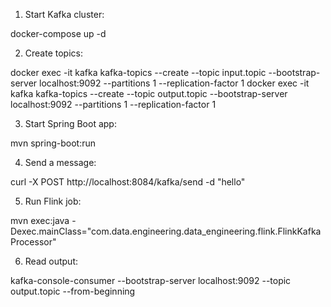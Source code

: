 1. Start Kafka cluster:

docker-compose up -d

2. Create topics:

docker exec -it kafka kafka-topics --create --topic input.topic --bootstrap-server localhost:9092 --partitions 1 --replication-factor 1
docker exec -it kafka kafka-topics --create --topic output.topic --bootstrap-server localhost:9092 --partitions 1 --replication-factor 1

3. Start Spring Boot app:

mvn spring-boot:run

4. Send a message:

curl -X POST http://localhost:8084/kafka/send -d "hello"

5. Run Flink job:


mvn exec:java -Dexec.mainClass="com.data.engineering.data_engineering.flink.FlinkKafkaProcessor"



6. Read output:

kafka-console-consumer --bootstrap-server localhost:9092 --topic output.topic --from-beginning
